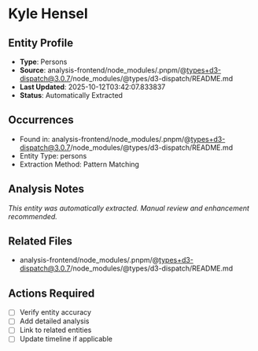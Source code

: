 # Kyle Hensel

## Entity Profile
- **Type**: Persons
- **Source**: analysis-frontend/node_modules/.pnpm/@types+d3-dispatch@3.0.7/node_modules/@types/d3-dispatch/README.md
- **Last Updated**: 2025-10-12T03:42:07.833837
- **Status**: Automatically Extracted

## Occurrences
- Found in: analysis-frontend/node_modules/.pnpm/@types+d3-dispatch@3.0.7/node_modules/@types/d3-dispatch/README.md
- Entity Type: persons
- Extraction Method: Pattern Matching

## Analysis Notes
*This entity was automatically extracted. Manual review and enhancement recommended.*

## Related Files
- analysis-frontend/node_modules/.pnpm/@types+d3-dispatch@3.0.7/node_modules/@types/d3-dispatch/README.md

## Actions Required
- [ ] Verify entity accuracy
- [ ] Add detailed analysis
- [ ] Link to related entities
- [ ] Update timeline if applicable
